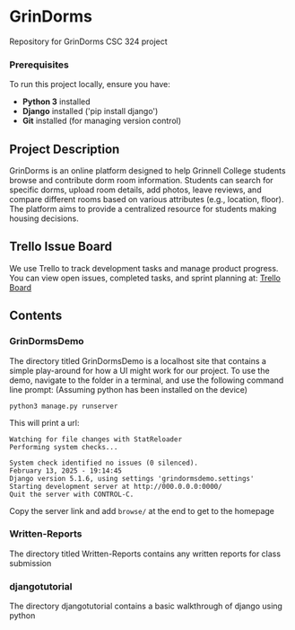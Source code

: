 # GrinDorms
Repository for GrinDorms CSC 324 project

### Prerequisites
To run this project locally, ensure you have:
- **Python 3** installed
- **Django** installed ('pip install django')
- **Git** installed (for managing version control)

## Project Description
GrinDorms is an online platform designed to help Grinnell College students browse and contribute dorm room information. Students can search for specific dorms, upload room details, add photos, leave reviews, and compare different rooms based on various attributes (e.g., location, floor). The platform aims to provide a centralized resource for students making housing decisions. 

## Trello Issue Board
We use Trello to track development tasks and manage product progress. You can view open issues, completed tasks, and sprint planning at:
[Trello Board](https://trello.com/b/fiZwfAwq/grindorms)

## Contents
### GrinDormsDemo
The directory titled GrinDormsDemo is a localhost site that contains a simple play-around for how a UI might work for our project. To use the demo, navigate to the folder in a terminal, and use the following command line prompt: (Assuming python has been installed on the device)

`python3 manage.py runserver`

This will print a url:

```
Watching for file changes with StatReloader
Performing system checks...

System check identified no issues (0 silenced).
February 13, 2025 - 19:14:45
Django version 5.1.6, using settings 'grindormsdemo.settings'
Starting development server at http://000.0.0.0:0000/
Quit the server with CONTROL-C.
```

Copy the server link and add `browse/` at the end to get to the homepage

### Written-Reports
The directory titled Written-Reports contains any written reports for class submission

### djangotutorial
The directory djangotutorial contains a basic walkthrough of django using python
